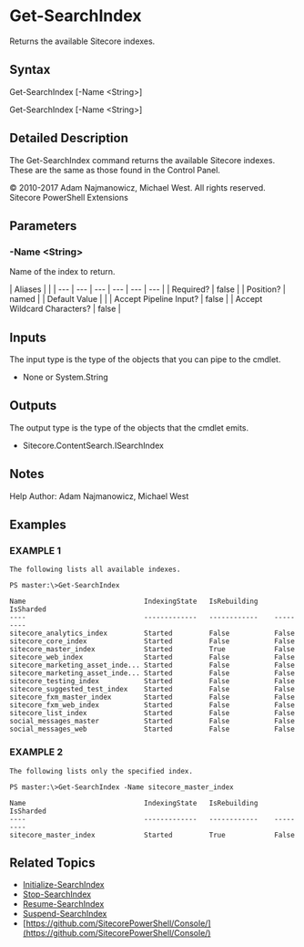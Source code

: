 # Get-SearchIndex

Returns the available Sitecore indexes.

## Syntax

Get-SearchIndex \[-Name &lt;String&gt;\]

Get-SearchIndex \[-Name &lt;String&gt;\]

## Detailed Description

The Get-SearchIndex command returns the available Sitecore indexes. These are the same as those found in the Control Panel.

© 2010-2017 Adam Najmanowicz, Michael West. All rights reserved. Sitecore PowerShell Extensions

## Parameters

### -Name  &lt;String&gt;

Name of the index to return.

| Aliases |  |
| --- | --- | --- | --- | --- | --- |
| Required? | false |
| Position? | named |
| Default Value |  |
| Accept Pipeline Input? | false |
| Accept Wildcard Characters? | false |

## Inputs

The input type is the type of the objects that you can pipe to the cmdlet.

* None or System.String 

## Outputs

The output type is the type of the objects that the cmdlet emits.

* Sitecore.ContentSearch.ISearchIndex 

## Notes

Help Author: Adam Najmanowicz, Michael West

## Examples

### EXAMPLE 1

```text
The following lists all available indexes.

PS master:\>Get-SearchIndex

Name                             IndexingState   IsRebuilding    IsSharded
----                             -------------   ------------    ---------
sitecore_analytics_index         Started         False           False
sitecore_core_index              Started         False           False
sitecore_master_index            Started         True            False
sitecore_web_index               Started         False           False
sitecore_marketing_asset_inde... Started         False           False
sitecore_marketing_asset_inde... Started         False           False
sitecore_testing_index           Started         False           False
sitecore_suggested_test_index    Started         False           False
sitecore_fxm_master_index        Started         False           False
sitecore_fxm_web_index           Started         False           False
sitecore_list_index              Started         False           False
social_messages_master           Started         False           False
social_messages_web              Started         False           False
```

### EXAMPLE 2

```text
The following lists only the specified index.

PS master:\>Get-SearchIndex -Name sitecore_master_index

Name                             IndexingState   IsRebuilding    IsSharded
----                             -------------   ------------    ---------
sitecore_master_index            Started         True            False
```

## Related Topics

* [Initialize-SearchIndex](initialize-searchindex.md)
* [Stop-SearchIndex](stop-searchindex.md)
* [Resume-SearchIndex](resume-searchindex.md)
* [Suspend-SearchIndex](suspend-searchindex.md)
* [https://github.com/SitecorePowerShell/Console/](https://github.com/SitecorePowerShell/Console/) 

